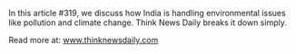 In this article #319, we discuss how India is handling environmental issues like pollution and climate change. Think News Daily breaks it down simply.

Read more at: www.thinknewsdaily.com